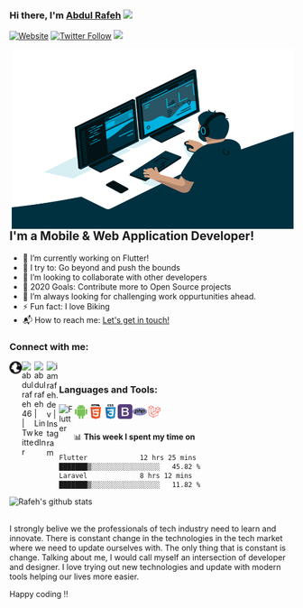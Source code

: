 ### Hi there, I'm [Abdul Rafeh][website] <img src="https://media.giphy.com/media/hvRJCLFzcasrR4ia7z/giphy.gif" width="25px">

[![Website](https://img.shields.io/website?label=abdulrafeh&style=for-the-badge&url=https%3A%2F%2Fcodestackr.com)](https://www.upwork.com/freelancers/~01f19296f688dac4fd)
[![Twitter Follow](https://img.shields.io/twitter/follow/abdulrafeh?color=1DA1F2&logo=Twitter&style=for-the-badge)](https://twitter.com/intent/follow?original_referer=https%3A%2F%2Fgithub.com%2FcodeSTACKr&screen_name=abdulrafeh46)
![](https://komarev.com/ghpvc/?username=iamrafehdev&color=green)


<img align="right" alt="GIF" src="code.gif" width="500" height="320" />

## I'm a Mobile & Web Application Developer!

- 🔭 I’m currently working on Flutter!
- 🌱 I try to: Go beyond and push the bounds
- 👯 I’m looking to collaborate with other developers
- 🥅 2020 Goals: Contribute more to Open Source projects
- 🌋  I’m always looking for challenging work oppurtunities ahead.
- ⚡ Fun fact: I love Biking
- 📬 How to reach me: <a href="mailto:abdulrafeh46@gmail.com">Let's get in touch!</a>


### Connect with me:

[<img align="left" alt="iamrafehdev" width="22px" src="https://raw.githubusercontent.com/iconic/open-iconic/master/svg/globe.svg" />][website]
[<img align="left" alt="abdulrafeh46 | Twitter" width="22px" src="https://cdn.jsdelivr.net/npm/simple-icons@v3/icons/twitter.svg" />][twitter]
[<img align="left" alt="abdulrafeh | LinkedIn" width="22px" src="https://cdn.jsdelivr.net/npm/simple-icons@v3/icons/linkedin.svg" />][linkedin]
[<img align="left" alt="iamrafeh.dev | Instagram" width="22px" src="https://cdn.jsdelivr.net/npm/simple-icons@v3/icons/instagram.svg" />][instagram]

<br />

### Languages and Tools:
<img align="left" alt="Flutter" width="26px" src="https://iamrafehdev.github.io/devfolio/static/media/flutter-icon1.5f559becf9dc41d69964247afdd25d2d.svg" />
<img align="left" alt="Android Studio" width="26px" src="https://raw.githubusercontent.com/github/explore/80688e429a7d4ef2fca1e82350fe8e3517d3494d/topics/android/android.png" />
<img align="left" alt="HTML5" width="26px" src="https://raw.githubusercontent.com/github/explore/80688e429a7d4ef2fca1e82350fe8e3517d3494d/topics/html/html.png" />
<img align="left" alt="CSS3" width="26px" src="https://raw.githubusercontent.com/github/explore/80688e429a7d4ef2fca1e82350fe8e3517d3494d/topics/css/css.png" />
<img align="left" alt="Bootstrap" width="26px" src="https://raw.githubusercontent.com/github/explore/80688e429a7d4ef2fca1e82350fe8e3517d3494d/topics/bootstrap/bootstrap.png" />
<img align="left" alt="Php" width="26px" src="https://raw.githubusercontent.com/github/explore/ccc16358ac4530c6a69b1b80c7223cd2744dea83/topics/php/php.png" />
<img align="left" alt="Laravel" width="26px" src="https://raw.githubusercontent.com/github/explore/56a826d05cf762b2b50ecbe7d492a839b04f3fbf/topics/laravel/laravel.png" />

<br />
<br />


📊 **This week I spent my time on**
<!--START_SECTION:waka-->
```text
Flutter             12 hrs 25 mins  ███████▒░░░░░░░░░░░░░░░░░   45.82 % 
Laravel             8 hrs 12 mins   ███████▒░░░░░░░░░░░░░░░░░   11.82 % 
```
<!--END_SECTION:waka-->

 ![Rafeh's github stats](https://github-readme-stats.vercel.app/api?username=iamrafehdev&theme=gotham)
<br />
<br />

I strongly belive we the professionals of tech industry need to learn and innovate. There is constant change in the technologies in the tech market where we need to update ourselves with. The only thing that is constant is change. Talking about me, I would call myself an intersection of developer and designer. I love trying out new technologies and update with modern tools helping our lives more easier.

Happy coding !!

[website]: https://iamrafehdev.github.io
[twitter]: https://twitter.com/abdulrafeh46
[instagram]: https://instagram.com/iamrafeh.dev
[linkedin]: https://linkedin.com/in/abdulrafeh

